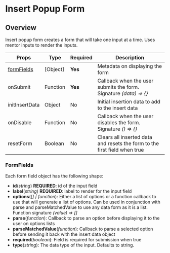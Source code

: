 # Insert Popup Form

## Overview

Insert popup form creates a form that will take one input at a time. Uses mentor inputs 
to render the inputs.


Props | Type | Required | Description
----- | ---- | -------- | -----------
[formFields](#formFields) | [Object] | **Yes** | Metadata on displaying the form
onSubmit | Function | **Yes** | Callback when the user submits the form. Signature *(data) => {}*
initInsertData | Object | No | Initial insertion data to add to the insert data
onDisable | Function | No | Callback when the user disables the form. Signature *() => {}*
resetForm | Boolean | No | Clears all inserted data and resets the form to the first field when true

### FormFields

Each form field object has the following shape:

- **id**(*string*) **REQUIRED**: id of the input field
- **label**(*string*) **REQUIRED**: label to render for the input field
- **options**(*[] | function*): Either a list of options or a function callback to use that 
will generate a list of options. Can be used in conjunction with parse and parseMatchedValue to 
use any data form as it is a list. Function signature *(value) => []*
- **parse**(*function*): Callback to parse an option before displaying it to the user on options lists
- **parseMatchedValue**(*function*): Callback to parse a selected option before sending it back 
with the insert data object
- **required**(*boolean*): Field is required for submission when true
- **type**(*string*): The data type of the input. Defaults to string.
